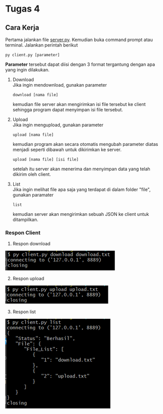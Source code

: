 # Tugas 4

## Cara Kerja

Pertama jalankan file [server.py](server.py). Kemudian buka command prompt atau terminal. Jalankan perintah berikut

```
py client.py [parameter]
```

**Parameter** tersebut dapat diisi dengan 3 format tergantung dengan apa yang ingin dilakukan.

1. Download  
    Jika ingin mendownload, gunakan parameter

    ```
    download [nama file]
    ```  
    kemudian file server akan mengirimkan isi file tersebut ke client sehingga program dapat menyimpan isi file tersebut.

2. Upload  
    Jika ingin mengupload, gunakan parameter
    ```
    upload [nama file]
    ```
    kemudian program akan secara otomatis mengubah parameter diatas menjadi seperti dibawah untuk dikirimkan ke server.
    ```
    upload [nama file] [isi file]
    ```  
    setelah itu server akan menerima dan menyimpan data yang telah dikirim oleh client.

3. List  
    Jika ingin melihat file apa saja yang terdapat di dalam folder "file", gunakan paramater
    ```
    list
    ```  
    kemudian server akan mengirimkan sebuah JSON ke client untuk ditampilkan.

### Respon Client

1. Respon download  
  
![Respon download](screenshot/download.png)

2. Respon upload  
  
![Respon upload](screenshot/upload.png)

3. Respon list  
  
![Respon list](screenshot/list.png)
